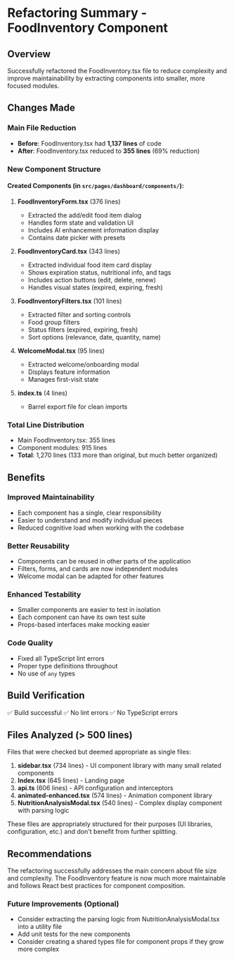 # Refactoring Summary - FoodInventory Component

## Overview
Successfully refactored the FoodInventory.tsx file to reduce complexity and improve maintainability by extracting components into smaller, more focused modules.

## Changes Made

### Main File Reduction
- **Before**: FoodInventory.tsx had **1,137 lines** of code
- **After**: FoodInventory.tsx reduced to **355 lines** (69% reduction)

### New Component Structure

#### Created Components (in `src/pages/dashboard/components/`):

1. **FoodInventoryForm.tsx** (376 lines)
   - Extracted the add/edit food item dialog
   - Handles form state and validation UI
   - Includes AI enhancement information display
   - Contains date picker with presets

2. **FoodInventoryCard.tsx** (343 lines)
   - Extracted individual food item card display
   - Shows expiration status, nutritional info, and tags
   - Includes action buttons (edit, delete, renew)
   - Handles visual states (expired, expiring, fresh)

3. **FoodInventoryFilters.tsx** (101 lines)
   - Extracted filter and sorting controls
   - Food group filters
   - Status filters (expired, expiring, fresh)
   - Sort options (relevance, date, quantity, name)

4. **WelcomeModal.tsx** (95 lines)
   - Extracted welcome/onboarding modal
   - Displays feature information
   - Manages first-visit state

5. **index.ts** (4 lines)
   - Barrel export file for clean imports

### Total Line Distribution
- Main FoodInventory.tsx: 355 lines
- Component modules: 915 lines
- **Total**: 1,270 lines (133 more than original, but much better organized)

## Benefits

### Improved Maintainability
- Each component has a single, clear responsibility
- Easier to understand and modify individual pieces
- Reduced cognitive load when working with the codebase

### Better Reusability
- Components can be reused in other parts of the application
- Filters, forms, and cards are now independent modules
- Welcome modal can be adapted for other features

### Enhanced Testability
- Smaller components are easier to test in isolation
- Each component can have its own test suite
- Props-based interfaces make mocking easier

### Code Quality
- Fixed all TypeScript lint errors
- Proper type definitions throughout
- No use of `any` types

## Build Verification
✅ Build successful
✅ No lint errors
✅ No TypeScript errors

## Files Analyzed (> 500 lines)

Files that were checked but deemed appropriate as single files:

1. **sidebar.tsx** (734 lines) - UI component library with many small related components
2. **Index.tsx** (645 lines) - Landing page
3. **api.ts** (606 lines) - API configuration and interceptors
4. **animated-enhanced.tsx** (574 lines) - Animation component library
5. **NutritionAnalysisModal.tsx** (540 lines) - Complex display component with parsing logic

These files are appropriately structured for their purposes (UI libraries, configuration, etc.) and don't benefit from further splitting.

## Recommendations

The refactoring successfully addresses the main concern about file size and complexity. The FoodInventory feature is now much more maintainable and follows React best practices for component composition.

### Future Improvements (Optional)
- Consider extracting the parsing logic from NutritionAnalysisModal.tsx into a utility file
- Add unit tests for the new components
- Consider creating a shared types file for component props if they grow more complex
